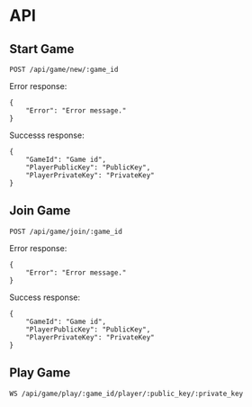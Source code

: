 API
===

Start Game
----------
```
POST /api/game/new/:game_id
```

Error response:

```
{
	"Error": "Error message."
}
```

Successs response:

```
{
	"GameId": "Game id",
	"PlayerPublicKey": "PublicKey",
	"PlayerPrivateKey": "PrivateKey"
}
```

Join Game
---------
```
POST /api/game/join/:game_id
```

Error response:

```
{
	"Error": "Error message."
}
```

Success response:

```
{
	"GameId": "Game id",
	"PlayerPublicKey": "PublicKey",
	"PlayerPrivateKey": "PrivateKey"
}
```

Play Game
---------
```
WS /api/game/play/:game_id/player/:public_key/:private_key
```
